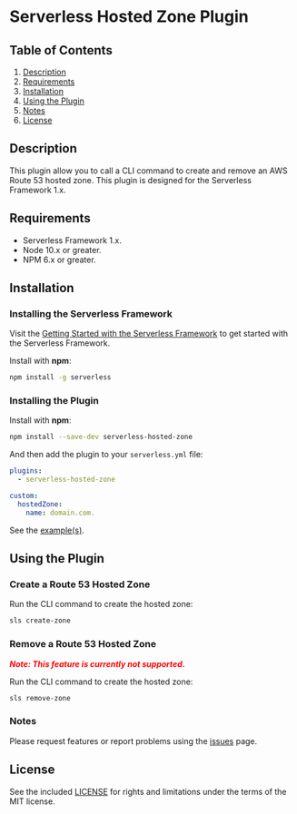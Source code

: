 # Serverless Hosted Zone Plugin

## Table of Contents

1. [Description](#description)
2. [Requirements](#requirements)
3. [Installation](#installation)
4. [Using the Plugin](#using-the-plugin)
5. [Notes](#notes)
6. [License](#license)

## Description

This plugin allow you to call a CLI command to create and remove an AWS Route 53 hosted zone. This plugin is designed for the Serverless Framework 1.x.

## Requirements

- Serverless Framework 1.x.
- Node 10.x or greater.
- NPM 6.x or greater.

## Installation

### Installing the Serverless Framework

Visit the [Getting Started with the Serverless Framework](https://serverless.com/framework/docs/getting-started) to get started with the Serverless Framework.

Install with **npm**:

```sh
npm install -g serverless
```

### Installing the Plugin

Install with **npm**:

```sh
npm install --save-dev serverless-hosted-zone
```

And then add the plugin to your `serverless.yml` file:

```yaml
plugins:
  - serverless-hosted-zone

custom:
  hostedZone:
    name: domain.com.
```

See the [example(s)](./examples).

## Using the Plugin

### Create a Route 53 Hosted Zone

Run the CLI command to create the hosted zone:

```sh
sls create-zone
```

### Remove a Route 53 Hosted Zone

***<span style="color:red">Note: This feature is currently not supported.</span>***

Run the CLI command to create the hosted zone:

```sh
sls remove-zone
```

### Notes

Please request features or report problems using the [issues](https://github.com/miguel-a-calles-mba/serverless-hosted-zone/issues) page.

## License

See the included [LICENSE](LICENSE) for rights and limitations under the terms of the MIT license.
